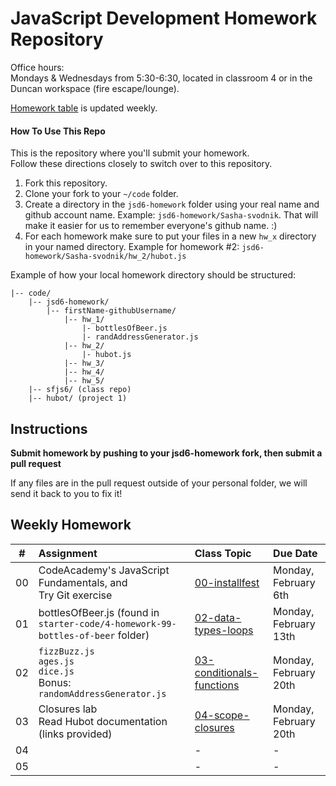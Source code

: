 JavaScript Development Homework Repository
=============================

Office hours:<br>
Mondays & Wednesdays from 5:30-6:30, located in classroom 4 or in the Duncan workspace (fire escape/lounge).

[Homework table](#weekly-homework) is updated weekly.


#### How To Use This Repo
This is the repository where you'll submit your homework.    
Follow these directions closely to switch over to this repository.

1. Fork this repository.
2. Clone your fork to your ```~/code``` folder.
3. Create a directory in the ```jsd6-homework``` folder using your real name and github account name. Example: ```jsd6-homework/Sasha-svodnik```. That will make it easier for us to remember everyone's github name. :)
4. For each homework make sure to put your files in a new `hw_x` directory in your named directory. Example for homework #2: `jsd6-homework/Sasha-svodnik/hw_2/hubot.js`

Example of how your local homework directory should be structured:


    |-- code/   
        |-- jsd6-homework/
            |-- firstName-githubUsername/
                |-- hw_1/
                    |- bottlesOfBeer.js
                    |- randAddressGenerator.js
                |-- hw_2/
                    |- hubot.js
                |-- hw_3/
                |-- hw_4/
                |-- hw_5/
        |-- sfjs6/ (class repo)
        |-- hubot/ (project 1)

Instructions
-------------
**Submit homework by pushing to your jsd6-homework fork, then submit a pull request**

If any files are in the pull request outside of your personal folder, we will send it back to you to fix it!

Weekly Homework
----------------


 \#  | Assignment | Class Topic | Due Date
:-: | :--------- | :---------- | :-------
00  | CodeAcademy's JavaScript Fundamentals, and <br>Try Git exercise | [00-installfest](https://github.com/svodnik/sfjs6/tree/master/00-installfest) | Monday, February 6th
01  | bottlesOfBeer.js (found in `starter-code/4-homework-99-bottles-of-beer` folder) | [02-data-types-loops](https://github.com/svodnik/sfjs6/tree/master/02-data-types-loops) | Monday, February 13th
02  | `fizzBuzz.js`<br>`ages.js`<br>`dice.js`<br>Bonus: `randomAddressGenerator.js` | [03-conditionals-functions](https://github.com/svodnik/sfjs6/tree/master/03-conditionals-functions) | Monday, February 20th
03  | Closures lab<br>Read Hubot documentation (links provided) | [04-scope-closures](https://github.com/svodnik/sfjs6/tree/master/04-scope-closures) | Monday, February 20th
04  |            | -           | -
05  |            | -           | -
